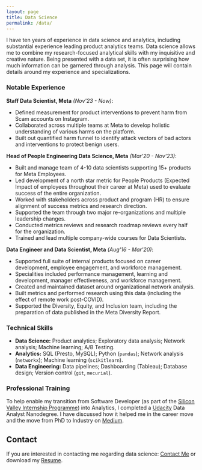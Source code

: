 ```yaml
---
layout: page
title: Data Science
permalink: /data/
---
```


I have ten years of experience in data science and analytics, including substantial experience leading product analytics teams. Data science allows me to combine my research-focused analytical skills with my inquisitive and creative nature. Being presented with a data set, it is often surprising how much information can be garnered through analysis. This page will contain details around my experience and specializations.



### Notable Experience

**Staff Data Scientist, Meta** *(Nov'23 - Now)*:

* Defined measurement for product interventions to prevent harm from Scam accounts on Instagram. 
* Collaborated across multiple teams at Meta to develop holistic understanding of various harms on the platform. 
* Built out quantified harm funnel to identify attack vectors of bad actors and interventions to protect benign users.

**Head of People Engineering Data Science, Meta** *(Mar'20 - Nov'23)*: 

 * Built and manage team of 4-10 data scientists supporting 15+ products for Meta Employees.  
 * Led development of a north star metric for People Products (Expected Impact of employees throughout their career at Meta) used to evaluate success of the entire organization. 
 * Worked with stakeholders across product and program (HR) to ensure alignment of success metrics and research direction.  
 * Supported the team through two major re-organizations and multiple leadership changes. 
 * Conducted metrics reviews and research roadmap reviews every half for the organization. 
 * Trained and lead multiple company-wide courses for Data Scientists.

**Data Engineer and Data Scientist, Meta** *(Aug'16 - Mar'20)*:

* Supported full suite of internal products focused on career development, employee engagement, and workforce management. 
* Specialities included performance management, learning and development, manager effectiveness, and workforce management. 
* Created and maintained dataset around organizational network analysis. 
* Built metrics and performed research using this data (including the effect of remote work post-COVID). 
* Supported the Diversity, Equity, and Inclusion team, including the preparation of data published in the Meta Diversity Report.


### Technical Skills

- **Data Science:** Product analytics; Exploratory data analysis; Network analysis; Machine learning; A/B Testing.
- **Analytics:** SQL (Presto, MySQL); Python (`pandas`); Network analysis (`networkx`); Machine learning (`scikitlearn`). 
- **Data Engineering:** Data pipelines; Dashboarding (Tableau); Database design; Version control (`git`, `mecurial`).




### Professional Training 

To help enable my transition from Software Developer (as part of the [Silicon Valley Internship Programme](http://www.siliconvalleyinternship.com/)) into Analytics, I completed a [Udacity](https://www.udacity.com/) Data Analyst Nanodegree. I have discussed how it helped me in the career move and the move from PhD to Industry on [Medium](https://medium.com/@davidjohnwilson/udacity-nanodegree-ideal-route-from-phd-to-industry-1b7ed6b468d2#.1yvxzfli3). 


 
<!-- 

### <i class="fa fa-bar-chart"></i> Blog Posts

<ul class="post-list">
{% for post in site.posts %}
<li>
<span class="post-meta">{{ post.date | date: "%b %-d, %Y" }}</span>

<h2>
<a class="post-link" href="{{ post.url | prepend: site.baseurl }}">{{ post.title }}</a>
</h2>
{{ post.excerpt }}
Tags: {% for tag in post.tags %}  <b>{{tag}}</b>  {% endfor %}
</li>
{% endfor %}
</ul>

<p class="rss-subscribe">subscribe <a href="{{ "/feed.xml" | prepend: site.baseurl }}">via RSS</a></p>
 -->

## <i class="fa fa-bar-chart"></i> Contact

If you are interested in contacting me regarding data science: [<i class="fa fa-envelope"></i> Contact Me](mailto:mrdavidjwilson@gmail.com?Subject=Data%20Science%20Contact%20Enquiry) or download my [<i class="fa fa-file-text"></i> Resume](/files/DJW-CV.pdf).

